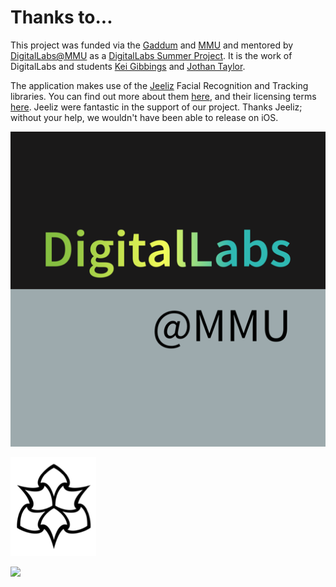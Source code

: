 # Thanks to...

This project was funded via the [Gaddum]() and [MMU](https://www2.mmu.ac.uk/) and mentored by [DigitalLabs@MMU](https://digitallabs.mmu.ac.uk/) as a [DigitalLabs Summer Project](https://digitallabs.mmu.ac.uk/what-we-do/teaching/). It is the work of DigitalLabs and students [Kei Gibbings](https://github.com/KeiPG) and [Jothan Taylor](https://github.com/CerealSuperhero).

The application makes use of the [Jeeliz](https://jeeliz.com/) Facial Recognition and Tracking libraries. You can find out more about them [here](https://github.com/jeeliz/jeelizWeboji), and their licensing terms [here](https://github.com/jeeliz/jeelizWeboji#license). Jeeliz were fantastic in the support of our project. Thanks Jeeliz; without your help, we wouldn't have been able to release on iOS.



![](./DigitalLabsLogo_512x512.png)

![](./logo_mmu.png)

![](https://jeeliz.com/wp-content/uploads/2018/09/logojeeliz200.png)